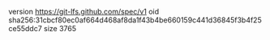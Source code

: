 version https://git-lfs.github.com/spec/v1
oid sha256:31cbcf80ec0af664d468af8da1f43b4be660159c441d36845f3b4f25ce55ddc7
size 3765
